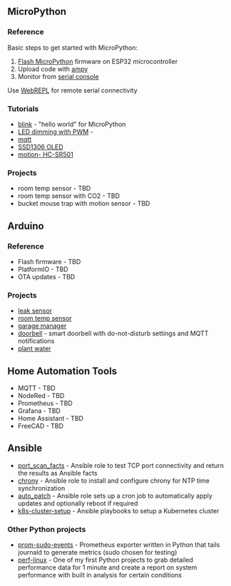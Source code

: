 
## MicroPython

### Reference

Basic steps to get started with MicroPython:

1. [Flash MicroPython](./MicroPython/flash_firmware.md) firmware on ESP32 microcontroller
2. Upload code with [ampy](./MicroPython/ampy.md)
3. Monitor from [serial console](./MicroPython/serial_console.md)

Use [WebREPL](./MicroPython/WebREPL.md) for remote serial connectivity

### Tutorials

- [blink](https://github.com/msgarbossa/micropython-blink) - "hello world" for MicroPython
- [LED dimming with PWM](https://github.com/msgarbossa/micropython-leds) - 
- [mqtt](https://github.com/msgarbossa/micropython-mqtt)
- [SSD1306 OLED](https://github.com/msgarbossa/micropython-oled)
- [motion- HC-SR501](https://github.com/msgarbossa/micropython-motion)

### Projects

- room temp sensor - TBD
- room temp sensor with CO2 - TBD
- bucket mouse trap with motion sensor - TBD

## Arduino

### Reference

- Flash firmware - TBD
- PlatformIO - TBD
- OTA updates - TBD

### Projects

- [leak sensor](https://github.com/msgarbossa/esp32-leak-sensor)
- [room temp sensor](https://github.com/msgarbossa/esp32-room-sensor)
- [garage manager](https://github.com/msgarbossa/esp32-garage-manager)
- [doorbell](https://github.com/msgarbossa/esp32-doorbell) - smart doorbell with do-not-disturb settings and MQTT notifications
- [plant water](https://github.com/msgarbossa/esp32-plant-water)

## Home Automation Tools

- MQTT - TBD
- NodeRed - TBD
- Prometheus - TBD
- Grafana - TBD
- Home Assistant - TBD
- FreeCAD - TBD

## Ansible

- [port_scan_facts](https://github.com/msgarbossa/port_scan_facts) - Ansible role to test TCP port connectivity and return the results as Ansible facts
- [chrony](https://github.com/msgarbossa/chrony) - Ansible role to install and configure chrony for NTP time synchronization
- [auto_patch](https://github.com/msgarbossa/auto_patch) - Ansible role sets up a cron job to automatically apply updates and optionally reboot if required
- [k8s-cluster-setup](https://github.com/msgarbossa/k8s-cluster-setup) - Ansible playbooks to setup a Kubernetes cluster

### Other Python projects

- [prom-sudo-events](https://github.com/msgarbossa/prom-sudo-events) - Prometheus exporter written in Python that tails journald to generate metrics (sudo chosen for testing)
- [perf-linux](https://github.com/msgarbossa/perf-linux) - One of my first Python projects to grab detailed performance data for 1 minute and create a report on system performance with built in analysis for certain conditions
